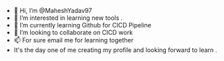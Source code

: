 - 👋 Hi, I’m @MaheshYadav97
- 👀 I’m interested in learning new tools .
- 🌱 I’m currently learning Github for CICD Pipeline
- 💞️ I’m looking to collaborate on CICD work
- 📫 For sure email me for learning together
- It's the day one of me creating my profile and looking forward to learn .
<!---
MaheshYadav97/MaheshYadav97 is a ✨ special ✨ repository because its `README.md` (this file) appears on your GitHub profile.
You can click the Preview link to take a look at your changes.
--->
